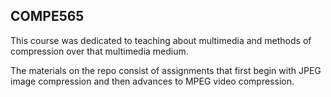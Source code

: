 ## COMPE565

This course was dedicated to teaching about multimedia and methods of compression over that multimedia medium. 

The materials on the repo consist of assignments that first begin with JPEG image compression and then advances to MPEG video compression.
